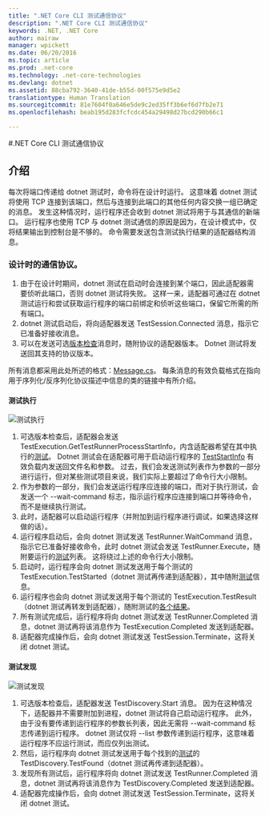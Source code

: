 ```yaml
---
title: ".NET Core CLI 测试通信协议"
description: ".NET Core CLI 测试通信协议"
keywords: .NET, .NET Core
author: mairaw
manager: wpickett
ms.date: 06/20/2016
ms.topic: article
ms.prod: .net-core
ms.technology: .net-core-technologies
ms.devlang: dotnet
ms.assetid: 88cba792-3640-41de-b55d-00f575e9d5e2
translationtype: Human Translation
ms.sourcegitcommit: 81e7604f0a646e5de9c2ed35ff3b6ef6d7fb2e71
ms.openlocfilehash: beab195d283fcfcdc454a29498d27bcd290b66c1

---
```


#<a name="net-core-cli-test-communication-protocol"></a>.NET Core CLI 测试通信协议

## <a name="introduction"></a>介绍
每次将端口传递给 dotnet 测试时，命令将在设计时运行。 这意味着 dotnet 测试将使用 TCP 连接到该端口，然后与连接到此端口的其他任何内容交换一组已确定的消息。 发生这种情况时，运行程序还会收到 dotnet 测试将用于与其通信的新端口。 运行程序也使用 TCP 与 dotnet 测试通信的原因是因为，在设计模式中，仅将结果输出到控制台是不够的。 命令需要发送包含测试执行结果的适配器结构消息。

### <a name="communication-protocol-at-design-time"></a>设计时的通信协议。

1. 由于在设计时期间，dotnet 测试在启动时会连接到某个端口，因此适配器需要侦听此端口，否则 dotnet 测试将失败。 这样一来，适配器可通过在 dotnet 测试运行和尝试获取运行程序的端口前绑定和侦听这些端口，保留它所需的所有端口。
2. dotnet 测试启动后，将向适配器发送 TestSession.Connected 消息，指示它已准备好接收消息。
3. 可以在发送可选[版本检查](https://github.com/dotnet/cli/blob/rel/1.0.0/src/Microsoft.Extensions.Testing.Abstractions/Messages/ProtocolVersionMessage.cs)消息时，随附协议的适配器版本。 Dotnet 测试将发送回其支持的协议版本。

所有消息都采用此处所述的格式：[Message.cs](https://github.com/dotnet/cli/blob/rel/1.0.0/src/Microsoft.Extensions.Testing.Abstractions/Messages/Message.cs)。 每条消息的有效负载格式在指向用于序列化/反序列化协议描述中信息的类的链接中有所介绍。

#### <a name="test-execution"></a>测试执行
![测试执行](./media/test-protocol/dotnet-test-execute.png)

1. 可选版本检查后，适配器会发送 TestExecution.GetTestRunnerProcessStartInfo，内含适配器希望在其中执行的[测试](https://github.com/dotnet/cli/blob/rel/1.0.0/src/Microsoft.Extensions.Testing.Abstractions/Messages/RunTestsMessage.cs)。 Dotnet 测试会在适配器可用于启动运行程序的 [TestStartInfo](https://github.com/dotnet/cli/blob/rel/1.0.0/src/Microsoft.DotNet.Tools.Test/TestStartInfo.cs) 有效负载内发送回文件名和参数。 过去，我们会发送测试列表作为参数的一部分进行运行，但对某些测试项目来说，我们实际上要超过了命令行大小限制。
  1. 作为参数的一部分，我们会发送运行程序应连接的端口，而对于执行测试，会发送一个 --wait-command 标志，指示运行程序应连接到端口并等待命令，而不是继续执行测试。
2. 此时，适配器可以启动运行程序（并附加到运行程序进行调试，如果选择这样做的话）。
3. 运行程序启动后，会向 dotnet 测试发送 TestRunner.WaitCommand 消息，指示它已准备好接收命令，此时 dotnet 测试会发送 TestRunner.Execute，随附要运行的[测试](https://github.com/dotnet/cli/blob/rel/1.0.0/src/Microsoft.Extensions.Testing.Abstractions/Messages/RunTestsMessage.cs)列表。 这将绕过上述的命令行大小限制。
4. 启动时，运行程序会向 dotnet 测试发送用于每个测试的 TestExecution.TestStarted（dotnet 测试再传递到适配器），其中随附[测试](https://github.com/dotnet/cli/blob/rel/1.0.0/src/Microsoft.Extensions.Testing.Abstractions/Test.cs)信息。
5. 运行程序也会向 dotnet 测试发送用于每个测试的 TestExecution.TestResult（dotnet 测试再转发到适配器），随附测试的[各个结果](https://github.com/dotnet/cli/blob/rel/1.0.0/src/Microsoft.Extensions.Testing.Abstractions/TestResult.cs)。
6. 所有测试完成后，运行程序将向 dotnet 测试发送 TestRunner.Completed 消息，dotnet 测试再将该消息作为 TestExecution.Completed 发送到适配器。
7. 适配器完成操作后，会向 dotnet 测试发送 TestSession.Terminate，这将关闭 dotnet 测试。

#### <a name="test-discovery"></a>测试发现
![测试发现](./media/test-protocol/dotnet-test-discover.png)

1. 可选版本检查后，适配器发送 TestDiscovery.Start 消息。 因为在这种情况下，适配器并不需要附加到进程，dotnet 测试将自己启动运行程序。 此外，由于没有要传递到运行程序的参数长列表，因此无需将 --wait-command 标志传递到运行程序。 dotnet 测试仅将 --list 参数传递到运行程序，这意味着运行程序不应运行测试，而应仅列出测试。
2. 然后，运行程序向 dotnet 测试发送用于每个找到的[测试](https://github.com/dotnet/cli/blob/rel/1.0.0/src/Microsoft.Extensions.Testing.Abstractions/Test.cs)的 TestDiscovery.TestFound（dotnet 测试再传递到适配器）。
3. 发现所有测试后，运行程序将向 dotnet 测试发送 TestRunner.Completed 消息，dotnet 测试再将该消息作为 TestDiscovery.Completed 发送到适配器。
4. 适配器完成操作后，会向 dotnet 测试发送 TestSession.Terminate，这将关闭 dotnet 测试。


<!--HONumber=Nov16_HO3-->


